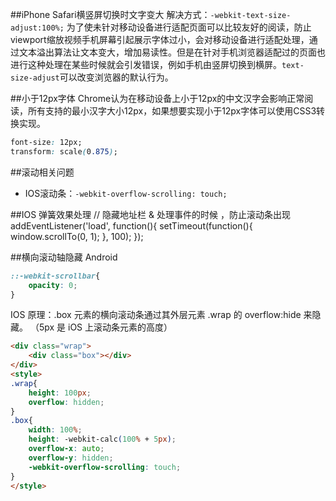 
##iPhone Safari横竖屏切换时文字变大
解决方式：`-webkit-text-size-adjust:100%;`
为了使未针对移动设备进行适配页面可以比较友好的阅读，防止viewport缩放视频手机屏幕引起展示字体过小，会对移动设备进行适配处理，通过文本溢出算法让文本变大，增加易读性。但是在针对手机浏览器适配过的页面也进行这种处理在某些时候就会引发错误，例如手机由竖屏切换到横屏。`text-size-adjust`可以改变浏览器的默认行为。

##小于12px字体
Chrome认为在移动设备上小于12px的中文汉字会影响正常阅读，所有支持的最小汉字大小12px，如果想要实现小于12px字体可以使用CSS3转换实现。
``` css
font-size: 12px;
transform: scale(0.875);
```

##滚动相关问题
+ IOS滚动条：`-webkit-overflow-scrolling: touch;`

##IOS 弹簧效果处理
// 隐藏地址栏  & 处理事件的时候 ，防止滚动条出现
addEventListener('load', function(){ 
        setTimeout(function(){ window.scrollTo(0, 1); }, 100); 
});

##横向滚动轴隐藏
Android
``` CSS
::-webkit-scrollbar{
	opacity: 0;
}
```

IOS
原理：.box 元素的横向滚动条通过其外层元素 .wrap 的 overflow:hide 来隐藏。 （5px 是 iOS 上滚动条元素的高度）
``` HTML
<div class="wrap">
	<div class="box"></div>
</div>
<style>
.wrap{
	height: 100px;
	overflow: hidden;
}
.box{
	width: 100%;
	height: -webkit-calc(100% + 5px);
	overflow-x: auto;
	overflow-y: hidden;
	-webkit-overflow-scrolling: touch;
}
</style>
```
